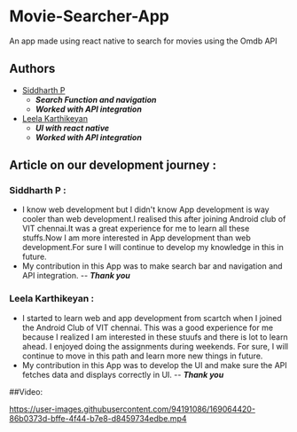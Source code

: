 # Movie-Searcher-App
An app made using react native to search for movies using the Omdb API

## Authors
- [Siddharth P](https://github.com/thirt33n)
  - ***Search Function and navigation***
  - ***Worked with API integration***
- [Leela Karthikeyan](https://github.com/LEELAKARTHIKEYAN)
  - ***UI with react native***
  - ***Worked with API integration***

## Article on our development journey :
### Siddharth P :
- I know web development but I didn't know App development is way cooler than web development.I realised this after joining Android club of VIT chennai.It was a great experience for me to learn all these stuffs.Now I am more interested in App development than web development.For sure I will continue to develop my knowledge in this in future.
- My contribution in this App was to make search bar and navigation and API integration.
--  ***Thank you***

### Leela Karthikeyan :
- I started to learn web and app development from scartch when I joined the Android Club of VIT chennai. This was a good experience for me because I realized I am interested in these stuufs and there is lot to learn ahead. I enjoyed doing the assignments during weekends. For sure, I will continue to move in this path and learn more new things in future.
- My contribution in this App was to develop the UI and make sure the API fetches data and displays correctly in UI.
-- ***Thank you***

##Video:




https://user-images.githubusercontent.com/94191086/169064420-86b0373d-bffe-4f44-b7e8-d8459734edbe.mp4


